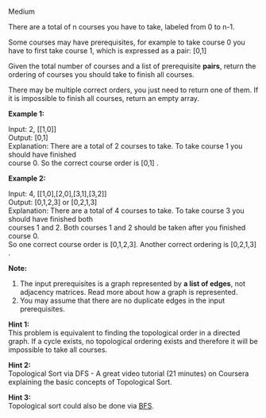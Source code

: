 Medium

There are a total of n courses you have to take, labeled from 0 to n-1.

Some courses may have prerequisites, for example to take course 0 you have to first take course 1, which is expressed as a pair: [0,1]

Given the total number of courses and a list of prerequisite **pairs**, return the ordering of courses you should take to finish all courses.

There may be multiple correct orders, you just need to return one of them. If it is impossible to finish all courses, return an empty array.

**Example 1:**

Input: 2, [[1,0]]   
Output: [0,1]  
Explanation: There are a total of 2 courses to take. To take course 1 you should have finished     
             course 0. So the correct course order is [0,1] .
             
**Example 2:**

Input: 4, [[1,0],[2,0],[3,1],[3,2]]  
Output: [0,1,2,3] or [0,2,1,3]  
Explanation: There are a total of 4 courses to take. To take course 3 you should have finished both       
             courses 1 and 2. Both courses 1 and 2 should be taken after you finished course 0.   
             So one correct course order is [0,1,2,3]. Another correct ordering is [0,2,1,3] .
             
**Note:**

1. The input prerequisites is a graph represented by **a list of edges**, not adjacency matrices. Read more about how a graph is represented.
2. You may assume that there are no duplicate edges in the input prerequisites.

**Hint 1:**  
This problem is equivalent to finding the topological order in a directed graph. If a cycle exists, no topological ordering exists and therefore it will be impossible to take all courses.

**Hint 2:**  
Topological Sort via DFS - A great video tutorial (21 minutes) on Coursera explaining the basic concepts of Topological Sort.

**Hint 3:**  
Topological sort could also be done via [BFS](https://en.wikipedia.org/wiki/Topological_sorting#Algorithms).
